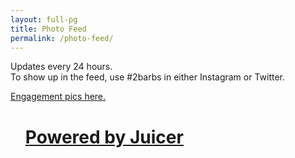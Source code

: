 ```yaml
---
layout: full-pg
title: Photo Feed
permalink: /photo-feed/
---
```

<div class="row">
    <div class="col-md-10 col-md-offset-1 center">
        <p>Updates every 24 hours. <br />To show up in the feed, use #2barbs in either Instagram or Twitter.</p>
        <p><a href="{{site.url}}/engagement">Engagement pics here.</a></p>
    </div>
    <div class="col-md-12 feed">
        <script src="//assets.juicer.io/embed.js" type="text/javascript"></script>
        <link href="//assets.juicer.io/embed.css" media="all" rel="stylesheet" type="text/css" />
        <ul class="juicer-feed" data-feed-id="2barbs"><h1 class="referral"><a href="https://www.juicer.io">Powered by Juicer</a></h1></ul>
    </div>
</div>